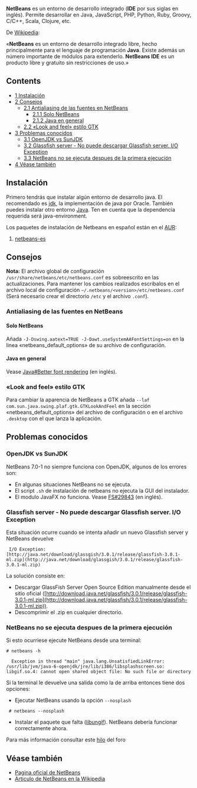 **NetBeans** es un entorno de desarrollo integrado (**IDE** por sus siglas en inglés). Permite desarrollar en Java, JavaScript, PHP, Python, Ruby, Groovy, C/C++, Scala, Clojure, etc.

De [Wikipedia](http://es.wikipedia.org/wiki/NetBeans):

«**NetBeans** es un entorno de desarrollo integrado libre, hecho principalmente para el lenguaje de programación **Java**. Existe además un número importante de módulos para extenderlo. **NetBeans IDE** es un producto libre y gratuito sin restricciones de uso.»

## Contents

*   [1 Instalación](#Instalaci.C3.B3n)
*   [2 Consejos](#Consejos)
    *   [2.1 Antialiasing de las fuentes en NetBeans](#Antialiasing_de_las_fuentes_en_NetBeans)
        *   [2.1.1 Solo NetBeans](#Solo_NetBeans)
        *   [2.1.2 Java en general](#Java_en_general)
    *   [2.2 «Look and feel» estilo GTK](#.C2.ABLook_and_feel.C2.BB_estilo_GTK)
*   [3 Problemas conocidos](#Problemas_conocidos)
    *   [3.1 OpenJDK vs SunJDK](#OpenJDK_vs_SunJDK)
    *   [3.2 Glassfish server - No puede descargar Glassfish server. I/O Exception](#Glassfish_server_-_No_puede_descargar_Glassfish_server._I.2FO_Exception)
    *   [3.3 NetBeans no se ejecuta despues de la primera ejecución](#NetBeans_no_se_ejecuta_despues_de_la_primera_ejecuci.C3.B3n)
*   [4 Véase también](#V.C3.A9ase_tambi.C3.A9n)

## Instalación

Primero tendrás que instalar algún entorno de desarrollo java. El recomendado es [jdk](https://aur.archlinux.org/packages/jdk/), la implementación de java por Oracle. También puedes instalar otro entorno [Java](/index.php/Java "Java"). Ten en cuenta que la dependencia requerida será java-environment.

Los paquetes de instalación de Netbeans en español están en el [AUR](/index.php/Arch_User_Repository "Arch User Repository"):

1.  [netbeans-es](https://aur.archlinux.org/packages/netbeans-es/)

## Consejos

**Nota:** El archivo global de configuración `/usr/share/netbeans/etc/netbeans.conf` es sobreescrito en las actualizaciones. Para mantener los cambios realizados escribalos en el archivo local de configuración `~/.netbeans/<version>/etc/netbeans.conf` (Será necesario crear el directorio `/etc` y el archivo `.conf`).

### Antialiasing de las fuentes en NetBeans

#### Solo NetBeans

Añada `-J-Dswing.aatext=TRUE -J-Dawt.useSystemAAFontSettings=on` en la linea «netbeans_default_options» de su archivo de configuración.

#### Java en general

Vease [Java#Better font rendering](/index.php/Java#Better_font_rendering "Java") (en inglés).

### «Look and feel» estilo GTK

Para cambiar la aparencia de NetBeans a GTK añada `--laf com.sun.java.swing.plaf.gtk.GTKLookAndFeel` en la sección «netbeans_default_options» del archivo de configuración o en el archivo `.desktop` con el que lanza la aplicación.

## Problemas conocidos

### OpenJDK vs SunJDK

NetBeans 7.0-1 no siempre funciona con OpenJDK, algunos de los errores son:

*   En algunas situaciones NetBeans no se ejecuta.
*   El script `.sh` de instalación de netbeans no ejecuta la GUI del instalador.
*   El modulo JavaFX no funciona. Vease [FS#29843](https://bugs.archlinux.org/task/29843) (en inglés).

### Glassfish server - No puede descargar Glassfish server. I/O Exception

Esta situación ocurre cuando se intenta añadir un nuevo Glassfish server y NetBeans devuelve

```
 I/O Exception: [http://java.net/download/glassgish/3.0.1/release/glassfish-3.0.1-ml.zip](http://java.net/download/glassgish/3.0.1/release/glassfish-3.0.1-ml.zip)

```

La solución consiste en:

*   Descargar GlassFish Server Open Source Edition manualmente desde el sitio oficial ([http://download.java.net/glassfish/3.0.1/release/glassfish-3.0.1-ml.zip](http://download.java.net/glassfish/3.0.1/release/glassfish-3.0.1-ml.zip)).
*   Descomprimir el .zip en cualquier directorio.

### NetBeans no se ejecuta despues de la primera ejecución

Si esto ocurriese ejecute NetBeans desde una terminal:

 `# netbeans -h` 

```
  Exception in thread "main" java.lang.UnsatisfiedLinkError: /usr/lib/jvm/java-6-openjdk/jre/lib/i386/libsplashscreen.so: libgif.so.4: cannot open shared object file: No such file or directory

```

Si la terminal le devuelve una salida como la de arriba entonces tiene dos opciones:

*   Ejecutar NetBeans usando la opción `--nosplash`

```
 # netbeans --nosplash

```

*   Instalar el paquete que falta ([libungif](https://www.archlinux.org/packages/?name=libungif)). NetBeans debería funcionar correctamente ahora.

Para más información consultar este [hilo](https://bbs.archlinux.org/viewtopic.php?id=118930) del foro

## Véase también

*   [Pagina oficial de NetBeans](http://www.netbeans.org)
*   [Articulo de NetBeans en la Wikipedia](http://es.wikipedia.org/wiki/NetBeans)